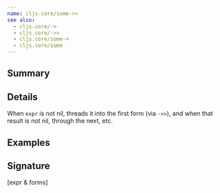 ```yaml
---
name: cljs.core/some->>
see also:
  - cljs.core/->
  - cljs.core/->>
  - cljs.core/some->
  - cljs.core/some
---
```


## Summary

## Details

When `expr` is not nil, threads it into the first form (via `->>`), and when
that result is not nil, through the next, etc.

## Examples

## Signature
[expr & forms]
